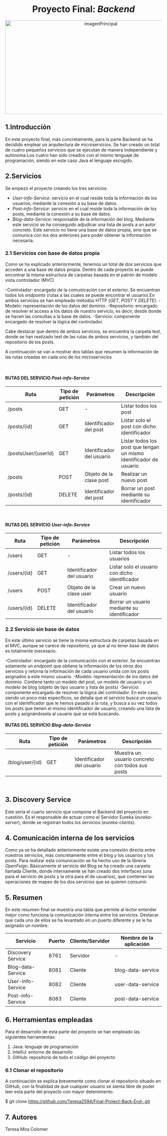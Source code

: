 <h1 align="center">Proyecto Final: <em> Backend</em> </h1>



<div align="center">
<img alt="imagenPrincipal" src="https://www.hostinger.es/tutoriales/wp-content/uploads/sites/7/2019/02/what-is-a-blog.webp" width="600" height="300"/> </div>

## 1.Introducción
En este proyecto final, más concretamente, para la parte Backend se ha decidido emplear un arquitectura de microservicios.
Se han creado un total de cuatro pequeños servicios que se ejecutan de manera independiente y autónoma.Los cuatro han sido creados
con el mismo lenguaje de programación, siendo en este caso Java el lenguaje escogido. 

## 2.Servicios
Se empezó el proyecto creando los tres servicios:

- *User-info-Service*: servicio en el cual reside toda la información de los usuarios, mediante la conexión a su base de datos. 
- *Post-info-Service*: servicio en el cual reside toda la información de los posts, mediante la conexión a su base de datos. 
- *Blog-data-Service*: responsable de la información del blog. Mediante este servicio se ha conseguido adjudicar una lista de posts 
a un autor concreto. Este servicio no tiene una base de datos propia, sino que se comunica con los dos anteriores para poder obtener 
la información necesaria. 

### 2.1 Servicios con base de datos propia

Como se ha explicado anteriormente, tenemos un total de dos servicios que acceden a una base de datos propia. Dentro de cada proyecto 
se puede encontrar la misma estructura de carpetas basada en el patrón de modelo vista controlador (MVC)

-Controlador: encargado de la comunicación con el exterior. Se encuentran todos los *endpoints* (rutas a las cuales se puede encontrar
el usuario).En ambos servicios se han empleado métodos HTTP (*GET*, *POST* Y *DELETE*). 
-Modelo: representación de los datos del dominio.
-Repositorio: encargado de resolver el acceso a los datos de nuestro servicio, es decir, desde donde se hacen las consultas a la base 
de datos.
-Servicio: componente encargado de resolver la lógica del controlador. 

Cabe destacar que dentro de ambos servicios, se encuentra la carpeta test, donde se han realizado test de las rutas de ambos servicios, 
y también del repositorio de los posts. 

A continuación se van a mostrar dos tablas que resumen la información de las rutas creadas en cada uno de los microservicios

 <br>

#### RUTAS DEL SERVICIO *Post-info-Service* ####

| Ruta | Tipo de petición | Parámetros | Descripción | 
| --- | --- |  --- |  --- |
| /posts | GET | - | Listar todos los post  |
| /posts/{id} | GET | Identificador del post | Listar solo el post con dicho identificador |
| /postsUser/{userId} | GET | Identificador del usuario | Listar todos los post que tengan un mismo identificador de usuario |
| /posts | POST | Objeto de la clase post | Realizar un nuevo post |
| /posts/{id} | DELETE | Identificador del post  | Borrar un post mediante su identificador |

<br>

#### RUTAS DEL SERVICIO *User-info-Service* ####

| Ruta | Tipo de petición | Parámetros | Descripción | 
| --- | --- |  --- |  --- |
| /users | GET | - | Listar todos los usuarios  |
| /users/{id} | GET | Identificador del usuario | Listar solo el usuario con dicho identificador |
| /users| POST | Objeto de la clase user | Crear un nuevo usuario |
| /users/{id} | DELETE | Identificador del usuario  | Borrar un usuario mediante su identificador |


### 2.2 Servicio sin base de datos 
En este último servicio se tiene la misma estructura de carpetas basada en el MVC, aunque se carece de repositorio, ya que al no
tener base de datos es totalmente inecesario. 

-Controlador: encargado de la comunicación con el exterior. Se encuentran solamente un *endpoint* que obtiene la información de los
otros dos servicios y retorna la información de cada usuario unida con los posts asignados a este mismo usuario.
-Modelo: representación de los datos del dominio. Contiene tanto un modelo del post, un modelo de usuario y un modelo de blog (objeto 
de tipo usuario y lista de posts)
-Servicio: componente encargado de resolver la lógica del controlador. En este caso, siendo un poco más especificos, se detalla que el 
servicio busca un usuario con el identificador que le hemos pasado a la ruta, y busca a su vez todos los posts que tienen el mismo identificador
de usuario, creando una lista de posts y asignándosela al usuario que se está buscando. 

#### RUTAS DEL SERVICIO *Blog-data-Service* ####

| Ruta | Tipo de petición | Parámetros | Descripción | 
| --- | --- |  --- |  --- |
| /blog/user/{id} | GET | Identificador del usuario | Muestra un usuario concreto con todos sus posts  |
<br>


## 3. Discovery Service
Este sería el cuarto servicio que compone el Backend del proyecto en cuestión. Es el responsable de actuar como el Servidor Eureka (*eureka-server*), 
donde se registran todos los servicios (*eureka-clients*).

## 4. Comunicación interna de los servicios
Como ya se ha detallado anteriormente existe una conexión directa entre nuestros servicios, más concretamente entre el blog y los usuarios
y los posts. Para realizar esta comunicación se ha hecho uso de la libreria *OpenFeign*. Básicamente el servicio del Blog se ha creado una carpeta
llamada Cliente, donde internamente se han creado dos interfaces (una para el servicio de posts y la otra para el de usuarios), que contienen
las operaciones de mapeo de los dos servicios que se quieren consumir. 

## 5. Resumen
En este resumen final se muestra una tabla que permite al lector entender mejor como funciona la comunicación interna entre los servicios. Destacar
que cada uno de ellos se ha levantado en un puerto diferente y se le ha asignado un nombre. 

| Servicio | Puerto | Cliente/Servidor | Nombre de la aplicación | 
| --- | --- |  --- |  --- |
| Discovery Service | 8761 | Servidor | - |
| Blog-data-Service | 8081 | Cliente | blog-data-service |
| User-info-Service | 8082 | Cliente | user-data-service |
| Post-info-Service | 8083 | Cliente | post-data-service |

## 6. Herramientas empleadas
Para el desarrollo de esta parte del proyecto se han empleado las siguientes herramientas:

1. Java: lenguaje de programación
2. IntelliJ: entorno de desarrollo
3. GitHub: repositorio de todo el código del proyecto

### 6.1 Clonar el repositorio
A continuación se explica brevemente como clonar el repositorio situado en GitHub, con la finalidad
de qué cualquier usuario se sienta libre de poder leer esta parte del proyecto con mayor detenimiento. 

$ git clone https://github.com/Teresa2594/Final-Project-Back-End-.git

## 7. Autores
Teresa Mira Colomer 


